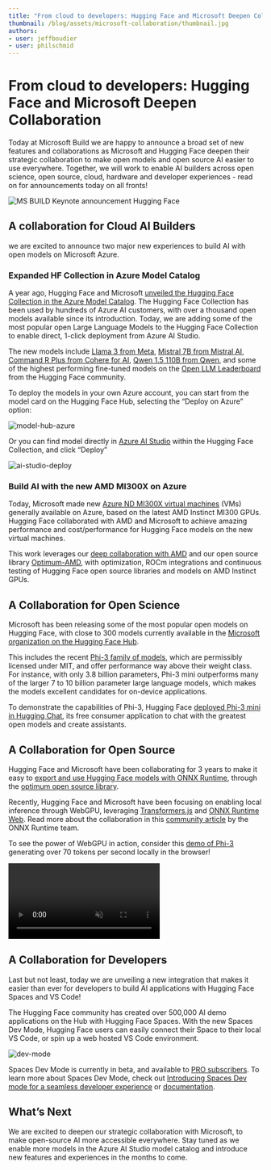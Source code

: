 ```yaml
---
title: "From cloud to developers: Hugging Face and Microsoft Deepen Collaboration" 
thumbnail: /blog/assets/microsoft-collaboration/thumbnail.jpg
authors:
- user: jeffboudier
- user: philschmid
---
```


# From cloud to developers: Hugging Face and Microsoft Deepen Collaboration 

Today at Microsoft Build we are happy to announce a broad set of new features and collaborations as Microsoft and Hugging Face deepen their strategic collaboration to make open models and open source AI easier to use everywhere. Together, we will work to enable AI builders across open science, open source, cloud, hardware and developer experiences - read on for announcements today on all fronts!

![MS BUILD Keynote announcement Hugging Face](/blog/assets/microsoft-collaboration/thumbnail.jpg)

## A collaboration for Cloud AI Builders

we are excited to announce two major new experiences to build AI with open models on Microsoft Azure.

### Expanded HF Collection in Azure Model Catalog

A year ago, Hugging Face and Microsoft [unveiled the Hugging Face Collection in the Azure Model Catalog](https://huggingface.co/blog/hugging-face-endpoints-on-azure). The Hugging Face Collection has been used by hundreds of Azure AI customers, with over a thousand open models available since its introduction. Today, we are adding some of the most popular open Large Language Models to the Hugging Face Collection to enable direct, 1-click deployment from Azure AI Studio. 

The new models include [Llama 3 from Meta](https://huggingface.co/meta-llama/Meta-Llama-3-70B-Instruct), [Mistral 7B from Mistral AI](https://huggingface.co/mistralai/Mistral-7B-Instruct-v0.2), [Command R Plus from Cohere for AI](https://huggingface.co/CohereForAI/c4ai-command-r-plus), [Qwen 1.5 110B from Qwen](https://huggingface.co/Qwen/Qwen1.5-110B-Chat), and some of the highest performing fine-tuned models on the [Open LLM Leaderboard](https://huggingface.co/spaces/HuggingFaceH4/open_llm_leaderboard) from the Hugging Face community.

To deploy the models in your own Azure account, you can start from the model card on the Hugging Face Hub, selecting the “Deploy on Azure” option:

![model-hub-azure](https://huggingface.co/datasets/huggingface/documentation-images/resolve/main/blog/microsoft-collaboration/model-hub-azure.png)


Or you can find model directly in [Azure AI Studio](https://ai.azure.com) within the Hugging Face Collection, and click “Deploy”

![ai-studio-deploy](https://huggingface.co/datasets/huggingface/documentation-images/resolve/main/blog/microsoft-collaboration/ai-studio-deploy.png)

### Build AI with the new AMD MI300X on Azure

Today, Microsoft made new [Azure ND MI300X virtual machines](https://techcommunity.microsoft.com/t5/azure-high-performance-computing/azure-announces-new-ai-optimized-vm-series-featuring-amd-s/ba-p/3980770) (VMs) generally available on Azure, based on the latest AMD Instinct MI300 GPUs. Hugging Face collaborated with AMD and Microsoft to achieve amazing performance and cost/performance for Hugging Face models on the new virtual machines.

This work leverages our [deep collaboration with AMD](https://huggingface.co/blog/huggingface-and-optimum-amd) and our open source library [Optimum-AMD](https://github.com/huggingface/optimum-amd), with optimization, ROCm integrations and continuous testing of Hugging Face open source libraries and models on AMD Instinct GPUs. 


## A Collaboration for Open Science

Microsoft has been releasing some of the most popular open models on Hugging Face, with close to 300 models currently available in the [Microsoft organization on the Hugging Face Hub](https://huggingface.co/microsoft).

This includes the recent [Phi-3 family of models](https://huggingface.co/collections/microsoft/phi-3-6626e15e9585a200d2d761e3), which are permissibly licensed under MIT, and offer performance way above their weight class. For instance, with only 3.8 billion parameters, Phi-3 mini outperforms many of the larger 7 to 10 billion parameter large language models, which makes the models excellent candidates for on-device applications.

To demonstrate the capabilities of Phi-3, Hugging Face [deployed Phi-3 mini in Hugging Chat](https://huggingface.co/chat/models/microsoft/Phi-3-mini-4k-instruct), its free consumer application to chat with the greatest open models and create assistants.


## A Collaboration for Open Source

Hugging Face and Microsoft have been collaborating for 3 years to make it easy to [export and use Hugging Face models with ONNX Runtime](https://huggingface.co/docs/optimum/onnxruntime/overview), through the [optimum open source library](https://github.com/huggingface/optimum).

Recently, Hugging Face and Microsoft have been focusing on enabling local inference through WebGPU, leveraging [Transformers.js](https://github.com/xenova/transformers.js) and [ONNX Runtime Web](https://onnxruntime.ai/docs/get-started/with-javascript/web.html). Read more about the collaboration in this [community article](https://huggingface.co/blog/Emma-N/enjoy-the-power-of-phi-3-with-onnx-runtime) by the ONNX Runtime team. 

To see the power of WebGPU in action, consider this [demo of Phi-3](https://x.com/xenovacom/status/1792661746269692412) generating over 70 tokens per second locally in the browser!

<video class="w-full" autoplay loop muted>
  <source src="https://huggingface.co/datasets/huggingface/documentation-images/resolve/main/blog/microsoft-collaboration/phi-3-webgpu.mp4" type="video/mp4">
  Your browser does not support playing the video.
</video>

## A Collaboration for Developers

Last but not least, today we are unveiling a new integration that makes it easier than ever for developers to build AI applications with Hugging Face Spaces and VS Code!

The Hugging Face community has created over 500,000 AI demo applications on the Hub with Hugging Face Spaces. With the new Spaces Dev Mode, Hugging Face users can easily connect their Space to their local VS Code, or spin up a web hosted VS Code environment.

![dev-mode](https://huggingface.co/datasets/huggingface/documentation-images/resolve/main/blog/microsoft-collaboration/dev-mode.png) 

Spaces Dev Mode is currently in beta, and available to [PRO subscribers](https://huggingface.co/pricing#pro). To learn more about Spaces Dev Mode, check out [Introducing Spaces Dev mode for a seamless developer experience](hf.co/blog/spaces-dev-mode) or [documentation](https://huggingface.co/dev-mode-explorers).


## What’s Next

We are excited to deepen our strategic collaboration with Microsoft, to make open-source AI more accessible everywhere. Stay tuned as we enable more models in the Azure AI Studio model catalog and introduce new features and experiences in the months to come.
